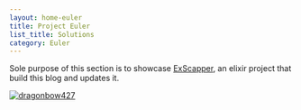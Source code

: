 ```yaml
---
layout: home-euler
title: Project Euler
list_title: Solutions
category: Euler
---
```


Sole purpose of this section is to showcase [ExScapper](../projects/exscapper), an elixir project that build this blog and updates it.

[![dragonbow427](https://projecteuler.net/profile/dragonbow427.png)](https://github.com/ghostdsb/ProjectEuler)
